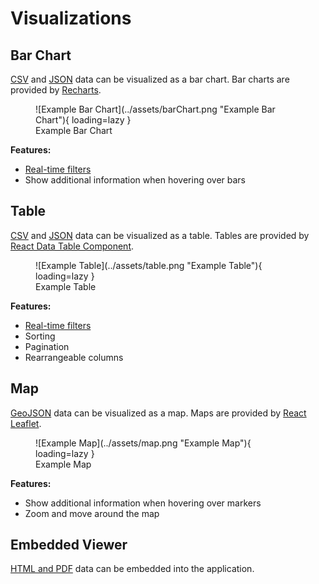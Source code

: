 # Visualizations

## Bar Chart

[CSV](dataTypes.md#csv) and [JSON](dataTypes.md#json) data can be visualized as a bar chart.
Bar charts are provided by [Recharts](https://recharts.org/en-US/).

<figure markdown="span">
    ![Example Bar Chart](../assets/barChart.png "Example Bar Chart"){ loading=lazy }
    <figcaption>Example Bar Chart</figcaption>
</figure>

**Features:**

- [Real-time filters](filters.md)
- Show additional information when hovering over bars

## Table

[CSV](dataTypes.md#csv) and [JSON](dataTypes.md#json) data can be visualized as a table.
Tables are provided by [React Data Table Component](https://react-data-table-component.netlify.app/?path=/docs/getting-started-intro--docs).

<figure markdown="span">
    ![Example Table](../assets/table.png "Example Table"){ loading=lazy }
    <figcaption>Example Table</figcaption>
</figure>

**Features:**

- [Real-time filters](filters.md)
- Sorting
- Pagination
- Rearrangeable columns

## Map

[GeoJSON](dataTypes.md#geojson) data can be visualized as a map. Maps are provided by [React Leaflet](https://react-leaflet.js.org/).

<figure markdown="span">
    ![Example Map](../assets/map.png "Example Map"){ loading=lazy }
    <figcaption>Example Map</figcaption>
</figure>

**Features:**

- Show additional information when hovering over markers
- Zoom and move around the map

## Embedded Viewer

[HTML and PDF](dataTypes.md#html-and-pdf) data can be embedded into the application.
